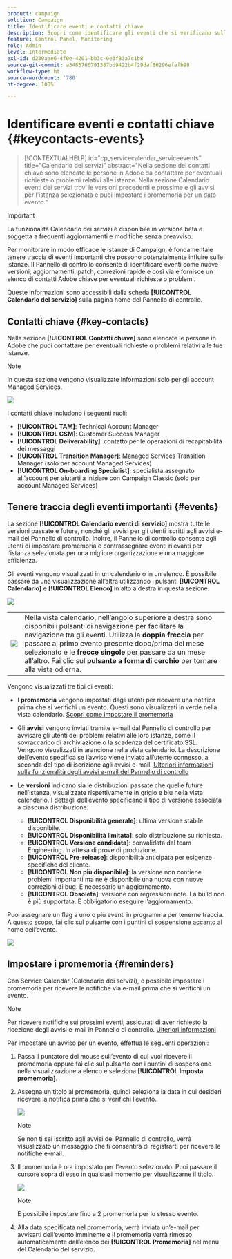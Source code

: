 ```yaml
---
product: campaign
solution: Campaign
title: Identificare eventi e contatti chiave
description: Scopri come identificare gli eventi che si verificano sulle istanze e i contatti chiave in Adobe.
feature: Control Panel, Monitoring
role: Admin
level: Intermediate
exl-id: d230aae6-4f0e-4201-bb3c-0e3f83a7c1b8
source-git-commit: a3485766791387bd9422b4f29daf86296efafb98
workflow-type: ht
source-wordcount: '780'
ht-degree: 100%

---
```


# Identificare eventi e contatti chiave {#keycontacts-events}

>[!CONTEXTUALHELP]
>id="cp_servicecalendar_serviceevents"
>title="Calendario dei servizi"
>abstract="Nella sezione dei contatti chiave sono elencate le persone in Adobe da contattare per eventuali richieste o problemi relativi alle istanze. Nella sezione Calendario eventi dei servizi trovi le versioni precedenti e prossime e gli avvisi per l’istanza selezionata e puoi impostare i promemoria per un dato evento."

>[!IMPORTANT]
>
>La funzionalità Calendario dei servizi è disponibile in versione beta e soggetta a frequenti aggiornamenti e modifiche senza preavviso.

Per monitorare in modo efficace le istanze di Campaign, è fondamentale tenere traccia di eventi importanti che possono potenzialmente influire sulle istanze. Il Pannello di controllo consente di identificare eventi come nuove versioni, aggiornamenti, patch, correzioni rapide e così via e fornisce un elenco di contatti Adobe chiave per eventuali richieste o problemi.

Queste informazioni sono accessibili dalla scheda **[!UICONTROL Calendario del servizio]** sulla pagina home del Pannello di controllo.

## Contatti chiave {#key-contacts}

Nella sezione **[!UICONTROL Contatti chiave]** sono elencate le persone in Adobe che puoi contattare per eventuali richieste o problemi relativi alle tue istanze.

>[!NOTE]
>
>In questa sezione vengono visualizzate informazioni solo per gli account Managed Services.

![](assets/service-events-contacts.png)

I contatti chiave includono i seguenti ruoli:

* **[!UICONTROL TAM]**: Technical Account Manager
* **[!UICONTROL CSM]**: Customer Success Manager
* **[!UICONTROL Deliverability]**: contatto per le operazioni di recapitabilità dei messaggi
* **[!UICONTROL Transition Manager]**: Managed Services Transition Manager (solo per account Managed Services)
* **[!UICONTROL On-boarding Specialist]**: specialista assegnato all’account per aiutarti a iniziare con Campaign Classic (solo per account Managed Services)

## Tenere traccia degli eventi importanti {#events}

La sezione **[!UICONTROL Calendario eventi di servizio]** mostra tutte le versioni passate e future, nonché gli avvisi per gli utenti iscritti agli avvisi e-mail del Pannello di controllo. Inoltre, il Pannello di controllo consente agli utenti di impostare promemoria e contrassegnare eventi rilevanti per l’istanza selezionata per una migliore organizzazione e una maggiore efficienza.

Gli eventi vengono visualizzati in un calendario o in un elenco. È possibile passare da una visualizzazione all’altra utilizzando i pulsanti **[!UICONTROL Calendario]** e **[!UICONTROL Elenco]** in alto a destra in questa sezione.

![](assets/service-events-calendar.png)

<table><tr style="border: 0;">
<td><img src="assets/do-not-localize/nav-buttons.png">
</td><td>Nella vista calendario, nell’angolo superiore a destra sono disponibili pulsanti di navigazione per facilitare la navigazione tra gli eventi. Utilizza la <b>doppia freccia</b> per passare al primo evento presente dopo/prima del mese selezionato e le <b>frecce singole</b> per passare da un mese all’altro. Fai clic sul <b>pulsante a forma di cerchio</b> per tornare alla vista odierna.</td>
</tr></table>

Vengono visualizzati tre tipi di eventi:

* I **promemoria** vengono impostati dagli utenti per ricevere una notifica prima che si verifichi un evento. Questi sono visualizzati in verde nella vista calendario. [Scopri come impostare il promemoria](#reminders)
* Gli **avvisi** vengono inviati tramite e-mail dal Pannello di controllo per avvisare gli utenti dei problemi relativi alle loro istanze, come il sovraccarico di archiviazione o la scadenza del certificato SSL. Vengono visualizzati in arancione nella vista calendario. La descrizione dell’evento specifica se l’avviso viene inviato all’utente connesso, a seconda del tipo di iscrizione agli avvisi e-mail. [Ulteriori informazioni sulle funzionalità degli avvisi e-mail del Pannello di controllo](../performance-monitoring/using/email-alerting.md)

* Le **versioni** indicano sia le distribuzioni passate che quelle future nell’istanza, visualizzate rispettivamente in grigio e blu nella vista calendario. I dettagli dell’evento specificano il tipo di versione associata a ciascuna distribuzione:

   * **[!UICONTROL Disponibilità generale]**: ultima versione stabile disponibile.
   * **[!UICONTROL Disponibilità limitata]**: solo distribuzione su richiesta.
   * **[!UICONTROL Versione candidata]**: convalidata dal team Engineering. In attesa di prove di produzione.
   * **[!UICONTROL Pre-release]**: disponibilità anticipata per esigenze specifiche del cliente.
   * **[!UICONTROL Non più disponibile]**: la versione non contiene problemi importanti ma ne è disponibile una nuova con nuove correzioni di bug. È necessario un aggiornamento.
   * **[!UICONTROL Obsoleta]**: versione con regressioni note. La build non è più supportata. È obbligatorio eseguire l’aggiornamento.

Puoi assegnare un flag a uno o più eventi in programma per tenerne traccia. A questo scopo, fai clic sul pulsante con i puntini di sospensione accanto al nome dell’evento.

![](assets/service-events-flag.png)

## Impostare i promemoria {#reminders}

Con Service Calendar (Calendario dei servizi), è possibile impostare i promemoria per ricevere le notifiche via e-mail prima che si verifichi un evento.

>[!NOTE]
>
>Per ricevere notifiche sui prossimi eventi, assicurati di aver richiesto la ricezione degli avvisi e-mail in Pannello di controllo. [Ulteriori informazioni](../performance-monitoring/using/email-alerting.md)

Per impostare un avviso per un evento, effettua le seguenti operazioni:

1. Passa il puntatore del mouse sull’evento di cui vuoi ricevere il promemoria oppure fai clic sul pulsante con i puntini di sospensione nella visualizzazione a elenco e seleziona **[!UICONTROL Imposta promemoria]**.

1. Assegna un titolo al promemoria, quindi seleziona la data in cui desideri ricevere la notifica prima che si verifichi l’evento.

   ![](assets/service-events-set-reminder.png)

   >[!NOTE]
   >
   >Se non ti sei iscritto agli avvisi del Pannello di controllo, verrà visualizzato un messaggio che ti consentirà di registrarti per ricevere le notifiche e-mail.

1. Il promemoria è ora impostato per l’evento selezionato. Puoi passare il cursore sopra di esso in qualsiasi momento per visualizzarne il titolo.

   ![](assets/service-events-reminder.png)

   >[!NOTE]
   >
   >È possibile impostare fino a 2 promemoria per lo stesso evento.

1. Alla data specificata nel promemoria, verrà inviata un’e-mail per avvisarti dell’evento imminente e il promemoria verrà rimosso automaticamente dall’elenco dei **[!UICONTROL Promemoria]** nel menu del Calendario del servizio.
